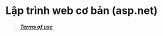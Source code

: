 # Lập trình web cơ bản (asp.net)
>***[Terms of use](https://github.com/openuniland/.github/blob/master/profile/README.md)***
